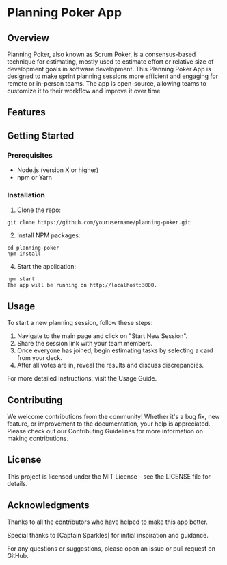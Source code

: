 # Planning Poker App
## Overview
Planning Poker, also known as Scrum Poker, is a consensus-based technique for estimating, mostly used to estimate effort or relative size of development goals in software development. This Planning Poker App is designed to make sprint planning sessions more efficient and engaging for remote or in-person teams. The app is open-source, allowing teams to customize it to their workflow and improve it over time.

## Features

## Getting Started
### Prerequisites
- Node.js (version X or higher)
- npm or Yarn
### Installation

1. Clone the repo:
```
git clone https://github.com/yourusername/planning-poker.git
```

2. Install NPM packages:
```
cd planning-poker
npm install
```

4. Start the application:
```
npm start
The app will be running on http://localhost:3000.
```

## Usage
To start a new planning session, follow these steps:

1. Navigate to the main page and click on "Start New Session".
2. Share the session link with your team members.
3. Once everyone has joined, begin estimating tasks by selecting a card from your deck.
4. After all votes are in, reveal the results and discuss discrepancies.

For more detailed instructions, visit the Usage Guide.

## Contributing
We welcome contributions from the community! Whether it's a bug fix, new feature, or improvement to the documentation, your help is appreciated. Please check out our Contributing Guidelines for more information on making contributions.

## License
This project is licensed under the MIT License - see the LICENSE file for details.

## Acknowledgments
Thanks to all the contributors who have helped to make this app better.

Special thanks to [Captain Sparkles] for initial inspiration and guidance.

For any questions or suggestions, please open an issue or pull request on GitHub.

